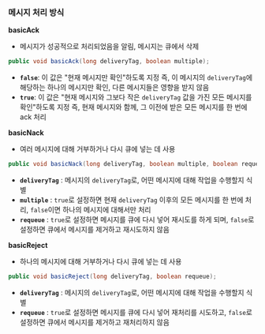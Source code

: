 ### 메시지 처리 방식

**basicAck**
* 메시지가 성공적으로 처리되었음을 알림, 메시지는 큐에서 삭제

```java
public void basicAck(long deliveryTag, boolean multiple);
```

- **`false`**: 이 값은 "현재 메시지만 확인"하도록 지정 즉, 이 메시지의 `deliveryTag`에 해당하는 하나의 메시지만 확인, 다른 메시지들은 영향을 받지 않음
- **`true`**: 이 값은 "현재 메시지와 그보다 작은 `deliveryTag` 값을 가진 모든 메시지를 확인"하도록 지정 즉, 현재 메시지와 함께, 그 이전에 받은 모든 메시지를 한 번에 ack 처리

**basicNack**
* 여러 메시지에 대해 거부하거나 다시 큐에 넣는 데 사용

```java
public void basicNack(long deliveryTag, boolean multiple, boolean requeue);
```

- **`deliveryTag`** : 메시지의 `deliveryTag`로, 어떤 메시지에 대해 작업을 수행할지 식별
- **`multiple`** : `true`로 설정하면 현재 `deliveryTag` 이후의 모든 메시지를 한 번에 처리, `false`이면 하나의 메시지에 대해서만 처리
- **`requeue`** : `true`로 설정하면 메시지를 큐에 다시 넣어 재시도를 하게 되며, `false`로 설정하면 큐에서 메시지를 제거하고 재시도하지 않음


**basicReject**
* 하나의 메시지에 대해 거부하거나 다시 큐에 넣는 데 사용

```java
public void basicReject(long deliveryTag, boolean requeue);
```

- **`deliveryTag`** : 메시지의 `deliveryTag`로, 어떤 메시지에 대해 작업을 수행할지 식별
- **`requeue`** : `true`로 설정하면 메시지를 큐에 다시 넣어 재처리를 시도하고, `false`로 설정하면 큐에서 메시지를 제거하고 재처리하지 않음